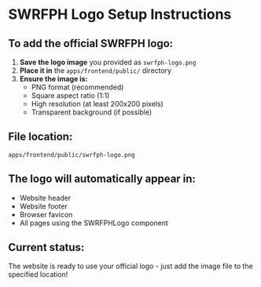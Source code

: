 # SWRFPH Logo Setup Instructions

## To add the official SWRFPH logo:

1. **Save the logo image** you provided as `swrfph-logo.png`
2. **Place it in** the `apps/frontend/public/` directory
3. **Ensure the image is:**
   - PNG format (recommended)
   - Square aspect ratio (1:1)
   - High resolution (at least 200x200 pixels)
   - Transparent background (if possible)

## File location:
```
apps/frontend/public/swrfph-logo.png
```

## The logo will automatically appear in:
- Website header
- Website footer  
- Browser favicon
- All pages using the SWRFPHLogo component

## Current status:
The website is ready to use your official logo - just add the image file to the specified location!

